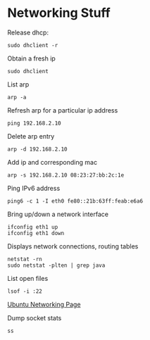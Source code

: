 # Networking Stuff

Release dhcp:

    sudo dhclient -r

Obtain a fresh ip

    sudo dhclient

List arp

    arp -a

Refresh arp for a particular ip address

    ping 192.168.2.10

Delete arp entry

    arp -d 192.168.2.10

Add ip and corresponding mac

    arp -s 192.168.2.10 08:23:27:bb:2c:1e

Ping IPv6 address

    ping6 -c 1 -I eth0 fe80::21b:63ff:feab:e6a6
    

Bring up/down a network interface

    ifconfig eth1 up
    ifconfig eth1 down

Displays network connections, routing tables

    netstat -rn
    sudo netstat -plten | grep java

List open files

    lsof -i :22

[Ubuntu Networking Page](https://help.ubuntu.com/community/NetworkConfigurationCommandLine/Automatic)

Dump socket stats

    ss
